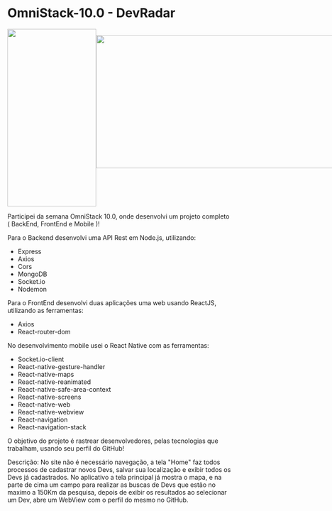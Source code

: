 # OmniStack-10.0 - DevRadar

<div style="display: flex; flex-direction: row" >
  
<img src="https://user-images.githubusercontent.com/54275445/78556057-a4d6a280-77e4-11ea-96f2-314d9d024493.jpeg" width="200" height="400">

<img src="https://user-images.githubusercontent.com/54275445/78556766-efa4ea00-77e5-11ea-91c4-2ea1470f756a.jpeg" width="600"
height="300">

</div>

Participei da semana OmniStack 10.0, onde desenvolvi um projeto completo ( BackEnd, FrontEnd e  Mobile )!

Para o Backend desenvolvi uma API Rest em Node.js, utilizando: 
- Express
- Axios
- Cors
- MongoDB
- Socket.io
- Nodemon

Para o FrontEnd desenvolvi duas aplicações uma web usando ReactJS, utilizando as ferramentas: 
- Axios
- React-router-dom

No desenvolvimento mobile usei o React Native com as ferramentas:
- Socket.io-client
- React-native-gesture-handler
- React-native-maps
- React-native-reanimated
- React-native-safe-area-context 
- React-native-screens
- React-native-web
- React-native-webview
- React-navigation
- React-navigation-stack

O objetivo do projeto é rastrear desenvolvedores, pelas tecnologias que trabalham, usando seu perfil do GitHub!

Descrição:
No site não é necessário navegação, a tela "Home" faz todos processos de cadastrar novos Devs, salvar sua 
localização e exibir todos os Devs já cadastrados.
No aplicativo a tela principal já mostra o mapa, e na parte de cima um campo para realizar as buscas de Devs que 
estão no maxímo a 150Km da pesquisa, depois de exibir os resultados ao selecionar um Dev, abre um WebView com o 
perfil do mesmo no GitHub.
